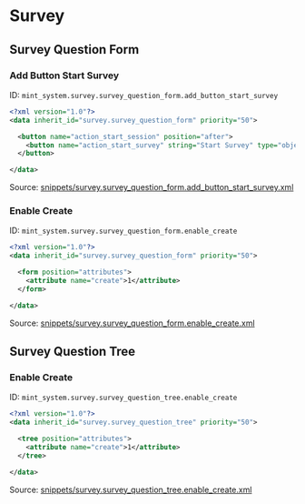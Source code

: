# Survey
## Survey Question Form  
### Add Button Start Survey  
ID: `mint_system.survey.survey_question_form.add_button_start_survey`  
```xml
<?xml version="1.0"?>
<data inherit_id="survey.survey_question_form" priority="50">

  <button name="action_start_session" position="after">
    <button name="action_start_survey" string="Start Survey" type="object" attrs="{'invisible': [('state', '=', 'draft')]}" />
  </button>

</data>

```
Source: [snippets/survey.survey_question_form.add_button_start_survey.xml](https://github.com/Mint-System/Odoo-Development/tree/14.0/snippets/survey.survey_question_form.add_button_start_survey.xml)

### Enable Create  
ID: `mint_system.survey.survey_question_form.enable_create`  
```xml
<?xml version="1.0"?>
<data inherit_id="survey.survey_question_form" priority="50">

  <form position="attributes">
    <attribute name="create">1</attribute>
  </form>

</data>

```
Source: [snippets/survey.survey_question_form.enable_create.xml](https://github.com/Mint-System/Odoo-Development/tree/14.0/snippets/survey.survey_question_form.enable_create.xml)

## Survey Question Tree  
### Enable Create  
ID: `mint_system.survey.survey_question_tree.enable_create`  
```xml
<?xml version="1.0"?>
<data inherit_id="survey.survey_question_tree" priority="50">

  <tree position="attributes">
    <attribute name="create">1</attribute>
  </tree>

</data>

```
Source: [snippets/survey.survey_question_tree.enable_create.xml](https://github.com/Mint-System/Odoo-Development/tree/14.0/snippets/survey.survey_question_tree.enable_create.xml)

